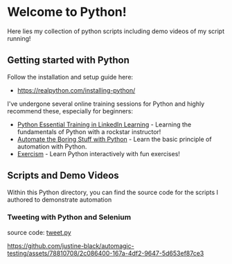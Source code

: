 # Welcome to Python!

Here lies my collection of python scripts including demo videos of my script running!

## Getting started with Python

Follow the installation and setup guide here:

- https://realpython.com/installing-python/

I've undergone several online training sessions for Python and highly recommend these, especially for beginners:

- [Python Essential Training in LinkedIn Learning](https://www.linkedin.com/learning/python-essential-training-18764650) - Learning the fundamentals of Python with a rockstar instructor!
- [Automate the Boring Stuff with Python](https://automatetheboringstuff.com/) - Learn the basic principle of automation with Python.
- [Exercism](https://exercism.org/) - Learn Python interactively with fun exercises!

## Scripts and Demo Videos

Within this Python directory, you can find the source code for the scripts I authored to demonstrate automation

### Tweeting with Python and Selenium

source code: [tweet.py](tweet.py)

https://github.com/justine-black/automagic-testing/assets/78810708/2c086400-167a-4df2-9647-5d653ef87ce3

